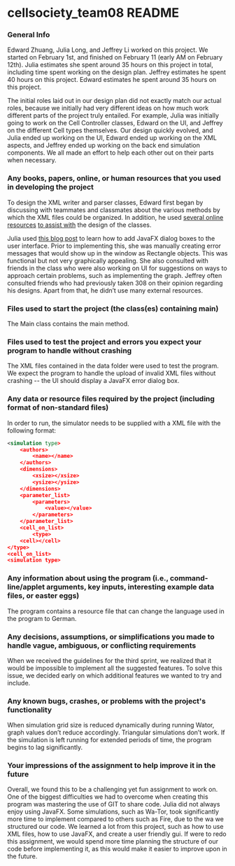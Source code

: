 
# cellsociety_team08 README

### General Info

Edward Zhuang, Julia Long, and Jeffrey Li worked on this project.
We started on February 1st, and finished on February 11 (early AM on
February 12th). Julia estimates she spent around 35 hours on this project in total, including time spent working on the design plan. Jeffrey estimates he spent 40 hours on this project. Edward estimates he spent around 35 hours on this project. 

The initial roles laid out in our design plan did not exactly match our actual roles, because we initially had very different ideas on how much work different parts of the project truly entailed. For example, Julia was initially going to work on the Cell Controller classes, Edward on the UI, and Jeffrey on the different Cell types themselves. Our design quickly evolved, and Julia ended up working on the UI, Edward ended up working on the XML aspects, and Jeffrey ended up working on the back end simulation components. We all made an effort to help each other out on their parts when necessary.

### Any books, papers, online, or human resources that you used in developing the project

To design the XML writer and parser classes, Edward first began by discussing with teammates and classmates about the various methods by which the XML files could be organized. In addition, he used [several online resources](https://www.tutorialspoint.com/java_xml/java_dom_parse_document.htm) [to assist with](https://www.mkyong.com/java/how-to-create-xml-file-in-java-dom/) the design of the classes.

Julia used [this blog post](http://code.makery.ch/blog/javafx-dialogs-official/) to learn how to add JavaFX dialog boxes to the user interface. Prior to implementing this, she was manually creating error messages that would show up in the window as Rectangle objects. This was functional but not very graphically appealing. She also consulted with friends in the class who were also working on UI for suggestions on ways to approach certain problems, such as implementing the
graph. Jeffrey often consulted friends who had previously taken 308 on their opinion regarding his designs. Apart from that, he didn’t use many external resources.

### Files used to start the project (the class(es) containing main)

The Main class contains the main method.

### Files used to test the project and errors you expect your program to handle without crashing

The XML files contained in the data folder were used to test the program. We expect the program to handle the upload of invalid XML files without crashing -- the UI should display a JavaFX error dialog box. 

### Any data or resource files required by the project (including format of non-standard files)

In order to run, the simulator needs to be supplied with a XML file with the following format:
```xml
<simulation type>
	<authors>
		<name></name>
	</authors>
	<dimensions>
		<xsize></xsize>
		<ysize></ysize>
	</dimensions>
	<parameter_list>
		<parameters>
			<value></value>
		</parameters>
	</parameter_list>
	<cell_on_list>
		<type>
	<cell></cell>
</type>	
<cell_on_list>
<simulation type>
```

### Any information about using the program (i.e., command-line/applet arguments, key inputs, interesting example data files, or easter eggs)

The program contains a resource file that can change the language used in the program to German.

### Any decisions, assumptions, or simplifications you made to handle vague, ambiguous, or conflicting requirements

When we received the guidelines for the third sprint, we realized that it would be impossible to implement all the suggested features. To solve this issue, we decided early on which additional features we wanted to try and include.

### Any known bugs, crashes, or problems with the project's functionality

When simulation grid size is reduced dynamically during running Wator, graph values don’t reduce accordingly. Triangular simulations don’t work. If the simulation is left running for extended periods of time, the program begins to lag significantly.
	

 ### Your impressions of the assignment to help improve it in the future

Overall, we found this to be a challenging yet fun assignment to work on. One of the biggest difficulties we had to overcome when creating this program was mastering the use of GIT to share code. Julia did not always enjoy using JavaFX. Some simulations, such as Wa-Tor, took significantly more time to implement compared to others such as Fire, due to the wa we structured our code. We learned a lot from this project, such as how to use XML files, how to use JavaFX, and create a user friendly gui. If were to redo this assignment, we would spend more time planning the structure of our code before implementing it, as this would make it easier to improve upon in the future.
	







